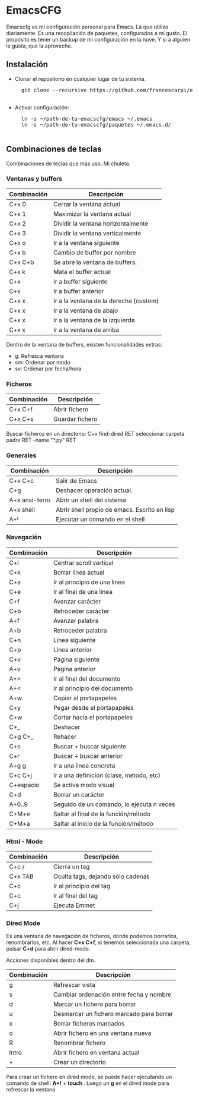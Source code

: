 # EmacsCFG

Emacscfg es mi configuración personal para Emacs. La que utilizo diariamente. Es una recopilación de paquetes, configurados a mi gusto. El propósito es tener un backup de mi configuración en la nuve. Y si a alguien le gusta, que la aproveche.

## Instalación

* Clonar el repositorio en cualquier lugar de tu sistema.

	<pre>
	git clone --recursive https://github.com/francescarpi/emacscfg.git
	</pre>

* Activar configuración:

	<pre>
	ln -s ~/path-de-tu-emacscfg/emacs ~/.emacs
	ln -s ~/path-de-tu-emacscfg/paquetes ~/.emacs.d/
	</pre>


## Combinaciones de teclas

Combinaciones de teclas que más uso. Mi chuleta.

### Ventanas y buffers

| Combinación   | Descripción                                   |
| ------------- | --------------------------------------------- |
| C+x 0         | Cerrar la ventana actual                      |
| C+x 1         | Maximizar la ventana actual                   |
| C+x 2         | Dividir la ventana horizontalmente            |
| C+x 3         | Dividir la ventana verticalmente              |
| C+x o         | Ir a la ventana siguiente                     |
| C+x b         | Cambio de buffer por nombre                   |
| C+x C+b       | Se abre la ventana de buffers.                |
| C+x k         | Mata el buffer actual                         |
| C+x <right>   | Ir a buffer siguiente                         |
| C+x <left>    | Ir a buffer anterior                          |
| C+x x <right> | Ir a la ventana de la derecha (custom)        |
| C+x x <down>  | Ir a la ventana de abajo                      |
| C+x x <left>  | Ir a la ventana de la izquierda               |
| C+x x <up>    | Ir a la ventana de arriba                     |

Dentro de la ventana de buffers, existen funcionalidades extras:

* g: Refresca ventana
* sm: Ordenar por modo
* sv: Ordenar por fecha/hora

### Ficheros

| Combinación   | Descripción                                   |
| ------------- | --------------------------------------------- |
| C+x C+f       | Abrir fichero                                 |
| C+x C+s       | Guardar fichero                               |

Buscar ficheros en un directorio:
C+x find-dired RET seleccionar carpeta padre RET -name "*.py" RET

### Generales

| Combinación   | Descripción                                   |
| ------------- | --------------------------------------------- |
| C+x C+c       | Salir de Emacs                                |
| C+g           | Deshacer operación actual.                    |
| A+x ansi-term | Abrir un shell del sistema                    |
| A+x shell     | Abrir shell propio de emacs. Escrito en lisp  |
| A+!           | Ejecutar un comando en el shell               |

### Navegación

| Combinación   | Descripción                                   |
| ------------- | --------------------------------------------- |
| C+l           | Centrar scroll vertical                       |
| C+k           | Borrar linea actual                           |
| C+a           | Ir al principio de una linea                  |
| C+e           | Ir al final de una linea                      |
| C+f           | Avanzar carácter                              |
| C+b           | Retroceder carácter                           |
| A+f           | Avanzar palabra                               |
| A+b           | Retroceder palabra                            |
| C+n           | Linea siguiente                               |
| C+p           | Linea anterior                                |
| C+v           | Página siguiente                              |
| A+v           | Página anterior                               |
| A+>           | Ir al final del documento                     |
| A+<           | Ir al principio del documento                 |
| A+w           | Copiar al portapapeles                        |
| C+y           | Pegar desde el portapapeles                   |
| C+w           | Cortar hacia el portapapeles                  |
| C+_           | Deshacer                                      |
| C+g C+_       | Rehacer                                       |
| C+s           | Buscar + buscar siguiente                     |
| C+r           | Buscar + buscar anterior                      |
| A+g g         | Ir a una linea concreta                       |
| C+c C+j       | Ir a una definición (clase, método, etc)      |
| C+espacio     | Se activa modo visual                         |
| C+d           | Borrar un carácter                            |
| A+0..9        | Seguido de un comando, lo ejecuta n veces     |
| C+M+e         | Saltar al final de la función/método          |
| C+M+a         | Saltar al inicio de la función/método         |

### Html - Mode

| Combinación   | Descripción                                   |
| ------------- | --------------------------------------------- |
| C+c /         | Cierra un tag                                 |
| C+x TAB       | Oculta tags, dejando sólo cadenas             |
| C+c <left>    | Ir al principio del tag                       |
| C+c <right>   | Ir al final del tag                           |
| C+j           | Ejecuta Emmet                                 |

### Dired Mode

Es una ventana de navegación de ficheros, donde podemos borrarlos, renombrarlos, etc. Al hacer **C+x C+f**, si tenemos seleccionada una carpeta, pulsar **C+d** para abrir dired-mode.

Acciones disponibles dentro del dm.

| Combinación   | Descripción                                   |
| ------------- | --------------------------------------------- |
| g             | Refrescar vista                               |
| s             | Cambiar ordenación entre fecha y nombre       |
| d             | Marcar un fichero para borrar                 |
| u             | Desmarcar un fichero marcado para borrar      |
| x             | Borrar ficheros marcados                      |
| o             | Abrir fichero en una ventana nueva            |
| R             | Renombrar fichero                             |
| Intro         | Abrir fichero en ventana actual               |
| +             | Crear un directorio                           |

Para crear un fichero en dired mode, se puede hacer ejecutando un comando de shell: **A+!** + **touch <nombrefichero>**. Luego un **g** en el dired mode para refrescar la ventana
